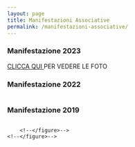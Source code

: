 ```yaml
---
layout: page
title: Manifestazioni Associative
permalink: /manifestazioni-associative/
---
```


<!-- <script src="https://ajax.googleapis.com/ajax/libs/jquery/2.1.3/jquery.min.js"></script>
<script type="text/javascript" src='http://avis-bondeno.it/main.js'></script>
<script type="text/javascript" src='http://avis-bondeno.it/slick/slick.js'></script>
 -->

### Manifestazione 2023
<a href='https://avis-bondeno.it/manifestazioni-associative/manifestazione2023.html'> CLICCA QUI </a> PER VEDERE LE FOTO


### Manifestazione 2022
<div class="carousel">
	<!-- <figure class="slider"> -->
		<!--</figure>-->
		<!--<figure>-->
			<div class=""><img src="/images/manifestazione_2022/IMG_9241_LR.jpg" alt></div>
		<!--</figure>-->
		<!--<figure>-->
			<div class=""><img src="/images/manifestazione_2022/IMG_9271_LR.jpg" alt></div>
		<!--</figure>-->
		<!--<figure>-->			
			<div class=""><img src="/images/manifestazione_2022/IMG_9297_LR.jpg" alt></div>
		<!--</figure>-->
		<!--<figure>-->
			<div class=""><img src="/images/manifestazione_2022/IMG_9327_LR.jpg" alt></div>
		<!--</figure>-->
		<!--<figure>-->
			<div class=""><img src="/images/manifestazione_2022/IMG_9355_LR.jpg" alt></div>
		<!--</figure>-->
		<!--<figure>-->
			<div class=""><img src="/images/manifestazione_2022/IMG_9383_LR.jpg" alt></div>
		<!--</figure>-->
		<!--<figure>-->
			<div class=""><img src="/images/manifestazione_2022/IMG_9410_LR.jpg" alt></div>
		<!--</figure>-->
		<!--<figure>-->
			<div class=""><img src="/images/manifestazione_2022/IMG_9245_LR.jpg" alt></div>
		<!--</figure>-->
		<!--<figure>-->
			<div class=""><img src="/images/manifestazione_2022/IMG_9272_LR.jpg" alt></div>
		<!--</figure>-->
		<!--<figure>-->
			<div class=""><img src="/images/manifestazione_2022/IMG_9298_LR.jpg" alt></div>
		<!--</figure>-->
		<!--<figure>-->
			<div class=""><img src="/images/manifestazione_2022/IMG_9330_LR.jpg" alt></div>
		<!--</figure>-->
		<!--<figure>-->
			<div class=""><img src="/images/manifestazione_2022/IMG_9357_LR.jpg" alt></div>
		<!--</figure>-->
		<!--<figure>-->
			<div class=""><img src="/images/manifestazione_2022/IMG_9385_LR.jpg" alt></div>
		<!--</figure>-->
		<!--<figure>-->
			<div class=""><img src="/images/manifestazione_2022/IMG_9412_LR.jpg" alt></div>
		<!--</figure>-->
		<!--<figure>-->
			<div class=""><img src="/images/manifestazione_2022/IMG_9247_LR.jpg" alt></div>
		<!--</figure>-->
		<!--<figure>-->
			<div class=""><img src="/images/manifestazione_2022/IMG_9273_LR.jpg" alt></div>
		<!--</figure>-->
		<!--<figure>-->
			<div class=""><img src="/images/manifestazione_2022/IMG_9300_LR.jpg" alt></div>
		<!--</figure>-->
		<!--<figure>-->
			<div class=""><img src="/images/manifestazione_2022/IMG_9331_LR.jpg" alt></div>
		<!--</figure>-->
		<!--<figure>-->
			<div class=""><img src="/images/manifestazione_2022/IMG_9359_LR.jpg" alt></div>
		<!--</figure>-->
		<!--<figure>-->
			<div class=""><img src="/images/manifestazione_2022/IMG_9387_LR.jpg" alt></div>
		<!--</figure>-->
		<!--<figure>-->
			<div class=""><img src="/images/manifestazione_2022/IMG_9413_LR.jpg" alt></div>
		<!--</figure>-->
		<!--<figure>-->
			<div class=""><img src="/images/manifestazione_2022/IMG_9251_LR.jpg" alt></div>
		<!--</figure>-->
		<!--<figure>-->
			<div class=""><img src="/images/manifestazione_2022/IMG_9274_LR.jpg" alt></div>
		<!--</figure>-->
		<!--<figure>-->
			<div class=""><img src="/images/manifestazione_2022/IMG_9302_LR.jpg" alt></div>
		<!--</figure>-->
		<!--<figure>-->
			<div class=""><img src="/images/manifestazione_2022/IMG_9333_LR.jpg" alt></div>
		<!--</figure>-->
		<!--<figure>-->
			<div class=""><img src="/images/manifestazione_2022/IMG_9361_LR.jpg" alt></div>
		<!--</figure>-->
		<!--<figure>-->
			<div class=""><img src="/images/manifestazione_2022/IMG_9389_LR.jpg" alt></div>
		<!--</figure>-->
		<!--<figure>-->
			<div class=""><img src="/images/manifestazione_2022/IMG_9414_LR.jpg" alt></div>
		<!--</figure>-->
		<!--<figure>-->
			<div class=""><img src="/images/manifestazione_2022/IMG_9252_LR.jpg" alt></div>
		<!--</figure>-->
		<!--<figure>-->
			<div class=""><img src="/images/manifestazione_2022/IMG_9277_LR.jpg" alt></div>
		<!--</figure>-->
		<!--<figure>-->
			<div class=""><img src="/images/manifestazione_2022/IMG_9304_LR.jpg" alt></div>
		<!--</figure>-->
		<!--<figure>-->
			<div class=""><img src="/images/manifestazione_2022/IMG_9335_LR.jpg" alt></div>
		<!--</figure>-->
		<!--<figure>-->
			<div class=""><img src="/images/manifestazione_2022/IMG_9363_LR.jpg" alt></div>
		<!--</figure>-->
		<!--<figure>-->
			<div class=""><img src="/images/manifestazione_2022/IMG_9392_LR.jpg" alt></div>
		<!--</figure>-->
		<!--<figure>-->
			<div class=""><img src="/images/manifestazione_2022/IMG_9415_LR.jpg" alt></div>
		<!--</figure>-->
		<!--<figure>-->
			<div class=""><img src="/images/manifestazione_2022/IMG_9254_LR.jpg" alt></div>
		<!--</figure>-->
		<!--<figure>-->
			<div class=""><img src="/images/manifestazione_2022/IMG_9280_LR.jpg" alt></div>
		<!--</figure>-->
		<!--<figure>-->
			<div class=""><img src="/images/manifestazione_2022/IMG_9307_LR.jpg" alt></div>
		<!--</figure>-->
		<!--<figure>-->
			<div class=""><img src="/images/manifestazione_2022/IMG_9336_LR.jpg" alt></div>
		<!--</figure>-->
		<!--<figure>-->
			<div class=""><img src="/images/manifestazione_2022/IMG_9365_LR.jpg" alt></div>
		<!--</figure>-->
		<!--<figure>-->
			<div class=""><img src="/images/manifestazione_2022/IMG_9393_LR.jpg" alt></div>
		<!--</figure>-->
		<!--<figure>-->
			<div class=""><img src="/images/manifestazione_2022/IMG_9416_LR.jpg" alt></div>
		<!--</figure>-->
		<!--<figure>-->
			<div class=""><img src="/images/manifestazione_2022/IMG_9255_LR.jpg" alt></div>
		<!--</figure>-->
		<!--<figure>-->
			<div class=""><img src="/images/manifestazione_2022/IMG_9281_LR.jpg" alt></div>
		<!--</figure>-->
		<!--<figure>-->
			<div class=""><img src="/images/manifestazione_2022/IMG_9309_LR.jpg" alt></div>
		<!--</figure>-->
		<!--<figure>-->
			<div class=""><img src="/images/manifestazione_2022/IMG_9337_LR.jpg" alt></div>
		<!--</figure>-->
		<!--<figure>-->
			<div class=""><img src="/images/manifestazione_2022/IMG_9368_LR.jpg" alt></div>
		<!--</figure>-->
		<!--<figure>-->
			<div class=""><img src="/images/manifestazione_2022/IMG_9394_LR.jpg" alt></div>
		<!--</figure>-->
		<!--<figure>-->
			<div class=""><img src="/images/manifestazione_2022/IMG_9417_LR.jpg" alt></div>
		<!--</figure>-->
		<!--<figure>-->
			<div class=""><img src="/images/manifestazione_2022/IMG_9256_LR.jpg" alt></div>
		<!--</figure>-->
		<!--<figure>-->
			<div class=""><img src="/images/manifestazione_2022/IMG_9284_LR.jpg" alt></div>
		<!--</figure>-->
		<!--<figure>-->
			<div class=""><img src="/images/manifestazione_2022/IMG_9311_LR.jpg" alt></div>
		<!--</figure>-->
		<!--<figure>-->
			<div class=""><img src="/images/manifestazione_2022/IMG_9339_LR.jpg" alt></div>
		<!--</figure>-->
		<!--<figure>-->
			<div class=""><img src="/images/manifestazione_2022/IMG_9370_LR.jpg" alt></div>
		<!--</figure>-->
		<!--<figure>-->
			<div class=""><img src="/images/manifestazione_2022/IMG_9395_LR.jpg" alt></div>
		<!--</figure>-->
		<!--<figure>-->
			<div class=""><img src="/images/manifestazione_2022/IMG_9418_LR.jpg" alt></div>
		<!--</figure>-->
		<!--<figure>-->
			<div class=""><img src="/images/manifestazione_2022/IMG_9261_LR.jpg" alt></div>
		<!--</figure>-->
		<!--<figure>-->
			<div class=""><img src="/images/manifestazione_2022/IMG_9285_LR.jpg" alt></div>
		<!--</figure>-->
		<!--<figure>-->
			<div class=""><img src="/images/manifestazione_2022/IMG_9314_LR.jpg" alt></div>
		<!--</figure>-->
		<!--<figure>-->
			<div class=""><img src="/images/manifestazione_2022/IMG_9342_LR.jpg" alt></div>
		<!--</figure>-->
		<!--<figure>-->
			<div class=""><img src="/images/manifestazione_2022/IMG_9371_LR.jpg" alt></div>
		<!--</figure>-->
		<!--<figure>-->
			<div class=""><img src="/images/manifestazione_2022/IMG_9396_LR.jpg" alt></div>
		<!--</figure>-->
		<!--<figure>-->
			<div class=""><img src="/images/manifestazione_2022/IMG_9420_LR.jpg" alt></div>
		<!--</figure>-->
		<!--<figure>-->
			<div class=""><img src="/images/manifestazione_2022/IMG_9262_LR.jpg" alt></div>
		<!--</figure>-->
		<!--<figure>-->
			<div class=""><img src="/images/manifestazione_2022/IMG_9286_LR.jpg" alt></div>
		<!--</figure>-->
		<!--<figure>-->
			<div class=""><img src="/images/manifestazione_2022/IMG_9316_LR.jpg" alt></div>
		<!--</figure>-->
		<!--<figure>-->
			<div class=""><img src="/images/manifestazione_2022/IMG_9344_LR.jpg" alt></div>
		<!--</figure>-->
		<!--<figure>-->
			<div class=""><img src="/images/manifestazione_2022/IMG_9372_LR.jpg" alt></div>
		<!--</figure>-->
		<!--<figure>-->
			<div class=""><img src="/images/manifestazione_2022/IMG_9398_LR.jpg" alt></div>
		<!--</figure>-->
		<!--<figure>-->
			<div class=""><img src="/images/manifestazione_2022/IMG_9263_LR.jpg" alt></div>
		<!--</figure>-->
		<!--<figure>-->
			<div class=""><img src="/images/manifestazione_2022/IMG_9287_LR.jpg" alt></div>
		<!--</figure>-->
		<!--<figure>-->
			<div class=""><img src="/images/manifestazione_2022/IMG_9318_LR.jpg" alt></div>
		<!--</figure>-->
		<!--<figure>-->
			<div class=""><img src="/images/manifestazione_2022/IMG_9346_LR.jpg" alt></div>
		<!--</figure>-->
		<!--<figure>-->
			<div class=""><img src="/images/manifestazione_2022/IMG_9374_LR.jpg" alt></div>
		<!--</figure>-->
		<!--<figure>-->
			<div class=""><img src="/images/manifestazione_2022/IMG_9400_LR.jpg" alt></div>
		<!--</figure>-->
		<!--<figure>-->
			<div class=""><img src="/images/manifestazione_2022/IMG_9265_LR.jpg" alt></div>
		<!--</figure>-->
		<!--<figure>-->
			<div class=""><img src="/images/manifestazione_2022/IMG_9288_LR.jpg" alt></div>
		<!--</figure>-->
		<!--<figure>-->
			<div class=""><img src="/images/manifestazione_2022/IMG_9319_LR.jpg" alt></div>
		<!--</figure>-->
		<!--<figure>-->
			<div class=""><img src="/images/manifestazione_2022/IMG_9348_LR.jpg" alt></div>
		<!--</figure>-->
		<!--<figure>-->
			<div class=""><img src="/images/manifestazione_2022/IMG_9376_LR.jpg" alt></div>
		<!--</figure>-->
		<!--<figure>-->
			<div class=""><img src="/images/manifestazione_2022/IMG_9402_LR.jpg" alt></div>
		<!--</figure>-->
		<!--<figure>-->
			<div class=""><img src="/images/manifestazione_2022/IMG_9268_LR.jpg" alt></div>
		<!--</figure>-->
		<!--<figure>-->
			<div class=""><img src="/images/manifestazione_2022/IMG_9289_LR.jpg" alt></div>
		<!--</figure>-->
		<!--<figure>-->
			<div class=""><img src="/images/manifestazione_2022/IMG_9322_LR.jpg" alt></div>
		<!--</figure>-->
		<!--<figure>-->
			<div class=""><img src="/images/manifestazione_2022/IMG_9349_LR.jpg" alt></div>
		<!--</figure>-->
		<!--<figure>-->
			<div class=""><img src="/images/manifestazione_2022/IMG_9377_LR.jpg" alt></div>
		<!--</figure>-->
		<!--<figure>-->
			<div class=""><img src="/images/manifestazione_2022/IMG_9404_LR.jpg" alt></div>
		<!--</figure>-->
		<!--<figure>-->
			<div class=""><img src="/images/manifestazione_2022/IMG_9269_LR.jpg" alt></div>
		<!--</figure>-->
		<!--<figure>-->
			<div class=""><img src="/images/manifestazione_2022/IMG_9290_LR.jpg" alt></div>
		<!--</figure>-->
		<!--<figure>-->
			<div class=""><img src="/images/manifestazione_2022/IMG_9324_LR.jpg" alt></div>
		<!--</figure>-->
		<!--<figure>-->
			<div class=""><img src="/images/manifestazione_2022/IMG_9351_LR.jpg" alt></div>
		<!--</figure>-->
		<!--<figure>-->
			<div class=""><img src="/images/manifestazione_2022/IMG_9379_LR.jpg" alt></div>
		<!--</figure>-->
		<!--<figure>-->
			<div class=""><img src="/images/manifestazione_2022/IMG_9406_LR.jpg" alt></div>
		<!--</figure>-->
		<!--<figure>-->
			<div class=""><img src="/images/manifestazione_2022/IMG_9270_LR.jpg" alt></div>
		<!--</figure>-->
		<!--<figure>-->
			<div class=""><img src="/images/manifestazione_2022/IMG_9295_LR.jpg" alt></div>
		<!--</figure>-->
		<!--<figure>-->
			<div class=""><img src="/images/manifestazione_2022/IMG_9326_LR.jpg" alt></div>
		<!--</figure>-->
		<!--<figure>-->
			<div class=""><img src="/images/manifestazione_2022/IMG_9353_LR.jpg" alt></div>
		<!--</figure>-->
		<!--<figure>-->
			<div class=""><img src="/images/manifestazione_2022/IMG_9382_LR.jpg" alt></div>
		<!--</figure>-->
		<!--<figure>-->
			<div class=""><img src="/images/manifestazione_2022/IMG_9407_LR.jpg" alt></div>
	<!--</figure>-->
</div>




### Manifestazione 2019
<div class="carousel">
	<!-- <figure class="slider"> -->
		<!--</figure>-->
		<!--<figure>-->
			<div class=""><img src="/images/I1A2529_LR.jpg" alt></div>
		<!--</figure>-->
		<!--<figure>-->
			<div class=""><img src="/images/I1A2503_LR.jpg" alt></div>
		<!--</figure>-->
		<!--<figure>-->
			<div class=""><img src="/images/I1A2506_LR.jpg" alt></div>
		<!--</figure>-->
		<!--<figure>-->
			<div class=""><img src="/images/I1A2509_LR.jpg" alt></div>
		<!--</figure>-->
		<!--<figure>-->
			<div class=""><img src="/images/I1A2510_LR.jpg" alt></div>
		<!--</figure>-->
		<!--<figure>-->
			<div class=""><img src="/images/I1A2511_LR.jpg" alt></div>
		<!--</figure>-->
			<div class=""><img src="/images/I1A2513_LR.jpg" alt></div>
		<!--</figure>-->
		<!--<figure>-->
			<div class=""><img src="/images/I1A2514_LR.jpg" alt></div>
		<!--</figure>-->
		<!--<figure>-->
			<div class=""><img src="/images/I1A2517_LR.jpg" alt></div>
		<!--</figure>-->
		<!--<figure>-->
			<div class=""><img src="/images/I1A2518_LR.jpg" alt></div>
		<!--</figure>-->
		<!--<figure>-->
			<div class=""><img src="/images/I1A2522_LR.jpg" alt></div>
		<!--</figure>-->
		<!--<figure>-->
			<div class=""><img src="/images/I1A2524_LR.jpg" alt></div>
		<!--</figure>-->
		<!--<figure>-->
			<div class=""><img src="/images/I1A2525_LR.jpg" alt></div>
		<!--</figure>-->
		<!--<figure>-->
			<div class=""><img src="/images/I1A2530_LR.jpg" alt></div>
		<!--</figure>-->
		<!--<figure>-->
			<div class=""><img src="/images/I1A2531_LR.jpg" alt></div>
		<!--</figure>-->
		<!--<figure>-->
			<div class=""><img src="/images/I1A2535_LR.jpg" alt></div>
		<!--</figure>-->
		<!--<figure>-->
			<div class=""><img src="/images/I1A2537_LR.jpg" alt></div>
		<!--</figure>-->
		<!--<figure>-->
			<div class=""><img src="/images/I1A2538_LR.jpg" alt></div>
		<!--</figure>-->
		<!--<figure>-->
			<div class=""><img src="/images/I1A2540_LR.jpg" alt></div>
		<!--</figure>-->
		<!--<figure>-->
			<div class=""><img src="/images/I1A2541_LR.jpg" alt></div>
		<!--</figure>-->
		<!--<figure>-->
			<div class=""><img src="/images/I1A2542_LR.jpg" alt></div>
		<!--</figure>-->
		<!--<figure>-->
			<div class=""><img src="/images/I1A2544_LR.jpg" alt></div>
		<!--</figure>-->
		<!--<figure>-->
			<div class=""><img src="/images/I1A2545_LR.jpg" alt></div>
		<!--</figure>-->
		<!--<figure>-->
			<div class=""><img src="/images/I1A2547_LR.jpg" alt></div>
		<!--</figure>-->
		<!--<figure>-->
			<div class=""><img src="/images/I1A2548_LR.jpg" alt></div>
		<!--</figure>-->
		<!--<figure>-->
			<div class=""><img src="/images/I1A2550_LR.jpg" alt></div>
		<!--</figure>-->
		<!--<figure>-->
			<div class=""><img src="/images/I1A2551_LR.jpg" alt></div>
		<!--</figure>-->
		<!--<figure>-->
			<div class=""><img src="/images/I1A2552_LR.jpg" alt></div>
		<!--</figure>-->
		<!--<figure>-->
			<div class=""><img src="/images/I1A2553_LR.jpg" alt></div>
		<!--</figure>-->
		<!--<figure>-->
			<div class=""><img src="/images/I1A2554_LR.jpg" alt></div>
		<!--</figure>-->
		<!--<figure>-->
			<div class=""><img src="/images/I1A2555_LR.jpg" alt></div>
		<!--</figure>-->
		<!--<figure>-->
			<div class=""><img src="/images/I1A2556_LR.jpg" alt></div>
		<!--</figure>-->
		<!--<figure>-->
			<div class=""><img src="/images/I1A2557_LR.jpg" alt></div>
		<!--</figure>-->
		<!--<figure>-->
			<div class=""><img src="/images/I1A2558_LR.jpg" alt></div>
		<!--</figure>-->
		<!--<figure>-->
			<div class=""><img src="/images/I1A2559_LR.jpg" alt></div>
		<!--</figure>-->
		<!--<figure>-->
			<div class=""><img src="/images/I1A2560_LR.jpg" alt></div>
		<!--</figure>-->
		<!--<figure>-->
			<div class=""><img src="/images/I1A2561_LR.jpg" alt></div>
		<!--</figure>-->
		<!--<figure>-->
			<div class=""><img src="/images/I1A2563_LR.jpg" alt></div>
		<!--</figure>-->
		<!--<figure>-->
			<div class=""><img src="/images/I1A2564_LR.jpg" alt></div>
		<!--</figure>-->
		<!--<figure>-->
			<div class=""><img src="/images/I1A2565_LR.jpg" alt></div>
		<!--</figure>-->
		<!--<figure>-->
			<div class=""><img src="/images/I1A2566_LR.jpg" alt></div>
		<!--</figure>-->
		<!--<figure>-->
			<div class=""><img src="/images/I1A2567_LR.jpg" alt></div>
		<!--</figure>-->
		<!--<figure>-->
			<div class=""><img src="/images/I1A2568_LR.jpg" alt></div>
		<!--</figure>-->
		<!--<figure>-->
			<div class=""><img src="/images/I1A2569_LR.jpg" alt></div>
		<!--</figure>-->
		<!--<figure>-->
			<div class=""><img src="/images/I1A2571_LR.jpg" alt></div>
		<!--</figure>-->
		<!--<figure>-->
			<div class=""><img src="/images/I1A2572_LR.jpg" alt></div>
		<!--</figure>-->
		<!--<figure>-->
			<div class=""><img src="/images/I1A2573_LR.jpg" alt></div>
		<!--</figure>-->
		<!--<figure>-->
			<div class=""><img src="/images/I1A2574_LR.jpg" alt></div>
		<!--</figure>-->
		<!--<figure>-->
			<div class=""><img src="/images/I1A2577_LR.jpg" alt></div>
		<!--</figure>-->
		<!--<figure>-->
			<div class=""><img src="/images/I1A2578_LR.jpg" alt></div>
		<!--</figure>-->
		<!--<figure>-->
			<div class=""><img src="/images/I1A2579_LR.jpg" alt></div>
		<!--</figure>-->
		<!--<figure>-->
			<div class=""><img src="/images/I1A2580_LR.jpg" alt></div>
		<!--</figure>-->
		<!--<figure>-->
			<div class=""><img src="/images/I1A2581_LR.jpg" alt></div>
		<!--</figure>-->
		<!--<figure>-->
			<div class=""><img src="/images/I1A2583_LR.jpg" alt></div>
		<!--</figure>-->
		<!--<figure>-->
			<div class=""><img src="/images/I1A2584_LR.jpg" alt></div>
		<!--</figure>-->
		<!--<figure>-->
			<div class=""><img src="/images/I1A2585_LR.jpg" alt></div>
		<!--</figure>-->
		<!--<figure>-->
			<div class=""><img src="/images/I1A2586_LR.jpg" alt></div>
		<!--</figure>-->
		<!--<figure>-->
			<div class=""><img src="/images/I1A2588_LR.jpg" alt></div>
		<!--</figure>-->
		<!--<figure>-->
			<div class=""><img src="/images/I1A2589_LR.jpg" alt></div>
		<!--</figure>-->
		<!--<figure>-->
			<div class=""><img src="/images/I1A2590_LR.jpg" alt></div>
		<!--</figure>-->
		<!--<figure>-->
			<div class=""><img src="/images/I1A2591_LR.jpg" alt></div>
		<!--</figure>-->
		<!--<figure>-->
			<div class=""><img src="/images/I1A2593_LR.jpg" alt></div>
		<!--</figure>-->
		<!--<figure>-->
			<div class=""><img src="/images/I1A2594_LR.jpg" alt></div>
		<!--</figure>-->
		<!--<figure>-->
			<div class=""><img src="/images/I1A2595_LR.jpg" alt></div>
		<!--</figure>-->
		<!--<figure>-->
			<div class=""><img src="/images/I1A2596_LR.jpg" alt></div>
		<!--</figure>-->
		<!--<figure>-->
			<div class=""><img src="/images/I1A2597_LR.jpg" alt></div>
		<!--</figure>-->
		<!--<figure>-->
			<div class=""><img src="/images/I1A2598_LR.jpg" alt></div>
		<!--</figure>-->
		<!--<figure>-->
			<div class=""><img src="/images/I1A2599_LR.jpg" alt></div>

		<!--</figure>-->
	<!--</figure>-->
</div>